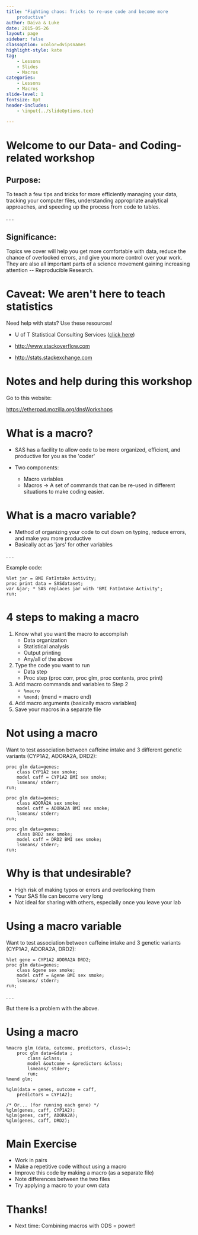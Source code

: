 ```yaml
---
title: "Fighting chaos: Tricks to re-use code and become more
    productive"
author: Daiva & Luke
date: 2015-05-26
layout: page
sidebar: false
classoption: xcolor=dvipsnames
highlight-style: kate
tag:
    - Lessons
    - Slides
    - Macros
categories:
    - Lessons
    - Macros
slide-level: 1
fontsize: 8pt
header-includes:
    - \input{../slideOptions.tex}
    
---
```


# Welcome to our Data- and Coding-related workshop #

## Purpose: ##

To teach a few tips and tricks for more efficiently managing your
data, tracking your computer files, understanding appropriate
analytical approaches, and speeding up the process from code to
tables.

. . .

## Significance: ##

Topics we cover will help you get more comfortable with data, reduce
the chance of overlooked errors, and give you more control over your
work. They are also all important parts of a science movement gaining
increasing attention -- Reproducible Research.

# Caveat: We aren't here to teach statistics #

Need help with stats? Use these resources!

* U of T Statistical Consulting Services ([click here](http://www.utstat.toronto.edu/wordpress/?page_id=25))

* <http://www.stackoverflow.com>

* <http://stats.stackexchange.com>

# Notes and help during this workshop #

Go to this website:

<https://etherpad.mozilla.org/dnsWorkshops>

# What is a macro? #

* SAS has a facility to allow code to be more organized, efficient,
  and productive for you as the 'coder'
* Two components:

    - Macro variables
    - Macros -> A set of commands that can be re-used in different
      situations to make coding easier.

# What is a macro variable? #

* Method of organizing your code to cut down on typing, reduce errors,
  and make you more productive
* Basically act as 'jars' for other variables

. . .

Example code:

    %let jar = BMI FatIntake Activity;
    proc print data = SASdataset;
    var &jar; * SAS replaces jar with 'BMI FatIntake Activity';
    run;

# 4 steps to making a macro #

1. Know what you want the macro to accomplish
    * Data organization
    * Statistical analysis
    * Output printing
    * Any/all of the above
2. Type the code you want to run
    * Data step
    * Proc step (proc corr, proc glm, proc contents, proc print)
3. Add macro commands and variables to Step 2
    * `%macro`
    * `%mend;` (mend = macro end)
4. Add macro arguments (basically macro variables)
5. Save your macros in a separate file

# Not using a macro #

Want to test association between caffeine intake and 3 different
genetic variants (CYP1A2, ADORA2A, DRD2):

    proc glm data=genes;
        class CYP1A2 sex smoke;
        model caff = CYP1A2 BMI sex smoke;
        lsmeans/ stderr;
    run;

    proc glm data=genes;
        class ADORA2A sex smoke;
        model caff = ADORA2A BMI sex smoke;
        lsmeans/ stderr;
    run;

    proc glm data=genes;
        class DRD2 sex smoke;
        model caff = DRD2 BMI sex smoke;
        lsmeans/ stderr;
    run;

# Why is that undesirable? #

* High risk of making typos or errors and overlooking them
* Your SAS file can become very long
* Not ideal for sharing with others, especially once you leave your
  lab

# Using a macro variable #

Want to test association between caffeine intake and 3 genetic
variants (CYP1A2, ADORA2A, DRD2):

    %let gene = CYP1A2 ADORA2A DRD2;
    proc glm data=genes;
        class &gene sex smoke;
        model caff = &gene BMI sex smoke;
        lsmeans/ stderr;
    run;

. . .

But there is a problem with the above.

# Using a macro #

    %macro glm (data, outcome, predictors, class=);
        proc glm data=&data ;
            class &class;
            model &outcome = &predictors &class;
            lsmeans/ stderr;
            run;
    %mend glm;
    
    %glm(data = genes, outcome = caff,
        predictors = CYP1A2);
    
    /* Or... (for running each gene) */
    %glm(genes, caff, CYP1A2);
    %glm(genes, caff, ADORA2A);
    %glm(genes, caff, DRD2);

# Main Exercise #

* Work in pairs
* Make a repetitive code without using a macro
* Improve this code by making a macro (as a separate file)
* Note differences between the two files
* Try applying a macro to your own data

# Thanks! #

* Next time: Combining macros with ODS = power!
